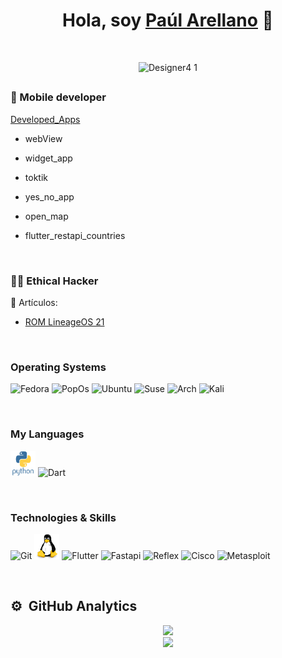 <div align="center">
<h1 align="center">Hola, soy <a href="https://github.com/paularellanom">Paúl Arellano</a> 👋</h1>
<br>

![Designer4 1](https://github.com/paularellanom/paularellanom/assets/155793504/2f2d616a-1f4b-4277-94b6-8349b42fe236)

</div>

##

### 📲 Mobile developer

  [Developed_Apps](https://github.com/paularellanom/Flutter_Dev_apps)

  - webView

  - widget_app

  - toktik

  - yes_no_app

  - open_map

  - flutter_restapi_countries

<br>

 ### 👨‍💻 Ethical Hacker
  
  📗 Artículos:
  
  - [ROM LineageOS 21](https://github.com/paularellanom/rom_lineageOS21)

<br>

### Operating Systems
<p align="left">
<img src="https://www.vectorlogo.zone/logos/getfedora/getfedora-icon.svg" title="Fedora" alt="Fedora" width="40" height="40"/>
<img src="https://github.com/loganmarchione/homelab-svg-assets/blob/main/assets/popos.svg" title="PopOs" alt="PopOs" width="40" height="40"/> 
<img src="https://www.vectorlogo.zone/logos/ubuntu/ubuntu-icon.svg" title="Ubuntu" alt="Ubuntu" width="40" height="40"/>
<img src="https://www.vectorlogo.zone/logos/suse/suse-icon.svg" title="Suse" alt="Suse" width="40" height="40"/>
<img src="https://www.vectorlogo.zone/logos/archlinux/archlinux-icon.svg" title="Arch" alt="Arch" width="40" height="40"/>
<img src="https://www.kali.org/images/kali-dragon-icon.svg" title="Kali" alt="Kali" width="40" height="40"/>
</p>

<br>

### My Languages
<p align="left">
<img src="https://github.com/devicons/devicon/blob/master/icons/python/python-original-wordmark.svg" title="Python" alt="Python" width="40" height="40"/>
<img src="https://www.vectorlogo.zone/logos/dartlang/dartlang-icon.svg" title="Dart" alt="Dart" width="40" height="40"/>
</p>

<br>

### Technologies & Skills

<p align="left">
<img src="https://www.vectorlogo.zone/logos/git-scm/git-scm-icon.svg" title="Git" alt="Git" width="40" height="40"/>
<img src="https://raw.githubusercontent.com/devicons/devicon/master/icons/linux/linux-original.svg" title="Linux" alt="Linux" width="40" height="40"/>
<img src="https://www.vectorlogo.zone/logos/flutterio/flutterio-icon.svg" title="Flutter" alt="Flutter" width="40" height="40"/>
<img src="https://github.com/gilbarbara/logos/blob/main/logos/fastapi.svg" title="Fastapi" alt="Fastapi" width="40" height="40"/>
<img src="https://github.com/pheralb/svgl/blob/main/static/library/reflex-dark.svg" title="Reflex" alt="Reflex" width="40" height="40"/>
<img src="https://www.vectorlogo.zone/logos/cisco/cisco-icon.svg" alt="Cisco" title="Cisco" width="40" height="40"/>
<img src="https://www.kali.org/images/tool-logo-metasploit.svg" title="Metasploit" alt="Metasploit" width="40" height="40"/>  
</p>

<br>

## ⚙️ &nbsp;GitHub Analytics

<p align="center">
<a href="https://github.com/ArisGuimera">
  <img height="180em" src="https://github-readme-stats-eight-theta.vercel.app/api?username=paularellanom&show_icons=true&theme=algolia&include_all_commits=true&count_private=true"/>
  <br>
  <img height="180em" src="https://github-readme-stats-eight-theta.vercel.app/api/top-langs/?username=paularellanom&layout=compact&langs_count=8&theme=algolia"/>
</a>
</p>
